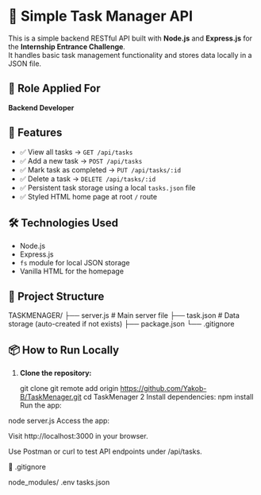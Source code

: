  # 🧠 Simple Task Manager API

This is a simple backend RESTful API built with **Node.js** and **Express.js** for the **Internship Entrance Challenge**.  
It handles basic task management functionality and stores data locally in a JSON file.

## 🎯 Role Applied For

**Backend Developer**

## 🚀 Features

- ✅ View all tasks → `GET /api/tasks`
- ✅ Add a new task → `POST /api/tasks`
- ✅ Mark task as completed → `PUT /api/tasks/:id`
- ✅ Delete a task → `DELETE /api/tasks/:id`
- ✅ Persistent task storage using a local `tasks.json` file
- ✅ Styled HTML home page at root `/` route

## 🛠 Technologies Used

- Node.js
- Express.js
- `fs` module for local JSON storage
- Vanilla HTML for the homepage

## 📁 Project Structure

TASKMENAGER/
├── server.js # Main server file
├── task.json # Data storage (auto-created if not exists)
├── package.json
└── .gitignore

## 📦 How to Run Locally

1. **Clone the repository:**

   git clone git remote add origin https://github.com/Yakob-B/TaskMenager.git
   cd TaskMenager
 2 Install dependencies:
  npm install
  Run the app:


node server.js
Access the app:

Visit http://localhost:3000 in your browser.

Use Postman or curl to test API endpoints under /api/tasks.

🔐 .gitignore

node_modules/
.env
tasks.json
